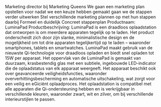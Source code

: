 <Rol>
Marketing director bij Marketing Queens
</Rol>
<Context>
We gaan een marketing plan opstellen voor <product-1> nadat we een keuze hebben gemaakt gaan we de stappen verder uitwerken
</context>
<Instructie>
Stel verschillende marketing plannen op met hun stappen daarbij
</Instructie>
<Tone-of-voice>
Formeel en duidelijk
</Tone-of-voice>
<Uitvoer-formaat>
Concreet stappenplan
</Uitvoer-formaat>
<product-1>
Productnaam: LuminaPad
Productbeschrijving:
LuminaPad is een draadloos oplaadstation dat ontworpen is om meerdere apparaten tegelijk op
te laden. Het product onderscheidt zich door zijn slanke, minimalistische design en de
mogelijkheid om tot drie apparaten tegelijkertijd op te laden – waaronder smartphones, tablets
en smartwatches.
LuminaPad maakt gebruik van de nieuwste Qi-technologie voor draadloos opladen en biedt snel
opladen tot 15W per apparaat. Het oppervlak van de LuminaPad is gemaakt van duurzaam,
krasbestendig glas met een subtiele, ingebouwde LED-indicator die de oplaadstatus van elk
apparaat weergeeft. Het apparaat beschikt ook over geavanceerde veiligheidsfuncties,
waaronder oververhittingsbescherming en automatische uitschakeling, wat zorgt voor een veilig
en eGiciënt oplaadproces.
Het oplaadstation is compatibel met alle apparaten die Qi-ondersteuning hebben en is
verkrijgbaar in verschillende kleuren, waaronder zwart, wit en zilver, om bij verschillende
interieurstijlen te passen.
</product-1>